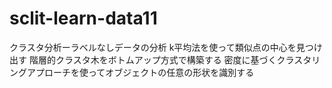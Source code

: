 # sclit-learn-data11
クラスタ分析ーラベルなしデータの分析
k平均法を使って類似点の中心を見つけ出す
階層的クラスタ木をボトムアップ方式で構築する
密度に基づくクラスタリングアプローチを使ってオブジェクトの任意の形状を識別する
